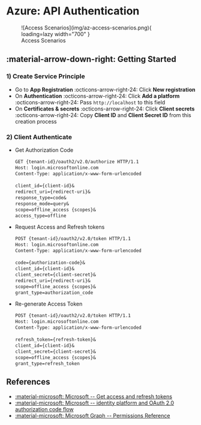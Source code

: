 # Azure: API Authentication

<figure markdown="span">
  ![Access Scenarios](img/az-access-scenarios.png){ loading=lazy width="700" }
  <figcaption>Access Scenarios</figcaption>
</figure>

## :material-arrow-down-right: Getting Started

### 1) Create Service Principle

- Go to **App Registration** :octicons-arrow-right-24: Click **New registration**
- On **Authentication** :octicons-arrow-right-24: Click **Add a platform** :octicons-arrow-right-24:
  Pass `http://localhost` to this field
- On **Certificates & secrets** :octicons-arrow-right-24: Click **Client secrets**
  :octicons-arrow-right-24: Copy **Client ID** and **Client Secret ID** from this creation process

### 2) Client Authenticate

- Get Authorization Code

    ```console
    GET {tenant-id}/oauth2/v2.0/authorize HTTP/1.1
    Host: login.microsoftonline.com
    Content-Type: application/x-www-form-urlencoded

    client_id={client-id}&
    redirect_uri={redirect-uri}&
    response_type=code&
    response_mode=query&
    scope=offline_access {scopes}&
    access_type=offline
    ```

- Request Access and Refresh tokens

    ```console
    POST {tenant-id}/oauth2/v2.0/token HTTP/1.1
    Host: login.microsoftonline.com
    Content-Type: application/x-www-form-urlencoded

    code={authorization-code}&
    client_id={client-id}&
    client_secret={client-secret}&
    redirect_uri={redirect-uri}&
    scope=offline_access {scopes}&
    grant_type=authorization_code
    ```

- Re-generate Access Token

    ```console
    POST {tenant-id}/oauth2/v2.0/token HTTP/1.1
    Host: login.microsoftonline.com
    Content-Type: application/x-www-form-urlencoded

    refresh_token={refresh-token}&
    client_id={client-id}&
    client_secret={client-secret}&
    scope=offline_access {scopes}&
    grant_type=refresh_token
    ```

## References

- [:material-microsoft: Microsoft -- Get access and refresh tokens](https://learn.microsoft.com/en-us/advertising/guides/authentication-oauth-get-tokens)
- [:material-microsoft: Microsoft -- identity platform and OAuth 2.0 authorization code flow](https://learn.microsoft.com/en-us/entra/identity-platform/v2-oauth2-auth-code-flow#refreshing-the-access-tokens)
- [:material-microsoft: Microsoft Graph -- Permissions Reference](https://learn.microsoft.com/en-us/graph/permissions-reference)
